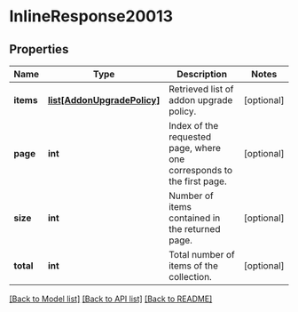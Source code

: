 # InlineResponse20013

## Properties
Name | Type | Description | Notes
------------ | ------------- | ------------- | -------------
**items** | [**list[AddonUpgradePolicy]**](AddonUpgradePolicy.md) | Retrieved list of addon upgrade policy. | [optional] 
**page** | **int** | Index of the requested page, where one corresponds to the first page. | [optional] 
**size** | **int** | Number of items contained in the returned page. | [optional] 
**total** | **int** | Total number of items of the collection. | [optional] 

[[Back to Model list]](../README.md#documentation-for-models) [[Back to API list]](../README.md#documentation-for-api-endpoints) [[Back to README]](../README.md)


